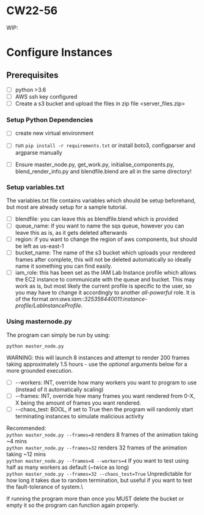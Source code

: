 # CW22-56

WIP:

# Configure Instances

## Prerequisites

- [ ] python >3.6
- [ ] AWS ssh key configured
- [ ] Create a s3 bucket and upload the files in zip file <server_files.zip>

### Setup Python Dependencies

- [ ] create new virtual environment
- [ ] run `pip install -r requirements.txt` or install boto3, configparser and argparse manually
- [ ] Ensure master_node.py, get_work.py, initialise_components.py, blend_render_info.py and blendfile.blend are all in the same directory!


### Setup variables.txt

The variables.txt file contains variables which should be setup beforehand, but most are already setup for a sample tutorial.
- [ ] blendfile: you can leave this as blendfile.blend which is provided
- [ ] queue_name: if you want to name the sqs queue, however you can leave this as is, as it gets deleted afterwards
- [ ] region: if you want to change the region of aws components, but should be left as us-east-1
- [ ] bucket_name: The name of the s3 bucket which uploads your rendered frames after complete, this will not be deleted automatically so ideally name it something you can find easily.
- [ ] iam_role: this has been set as the IAM Lab Instance profile which allows the EC2 instance to communicate with the queue and bucket. This may work as is, but most likely the current profile is specific to the user, so you may have to change it accordingly to another *all-powerful* role. It is of the format *arn:aws:iam::325356440011:instance-profile/LabInstanceProfile*.

### Using masternode.py
The program can simply be run by using:
```
python master_node.py
```
WARNING: this will launch 8 instances and attempt to render 200 frames taking approximately 1.5 hours - use the *optional* arguments below for a more grounded execution.

- [ ] --workers: INT, override how many workers you want to program to use (instead of it automatically scaling)
- [ ] --frames: INT, override how many frames you want rendered from 0-X, X being the amount of frames you want rendered.
- [ ] --chaos_test: BOOL, if set to True then the program will randomly start terminating instances to simulate malicious activity

Recommended:\
```python master_node.py --frames=8``` renders 8 frames of the animation taking  ~4 mins\
```python master_node.py --frames=32``` renders 32 frames of the animation taking ~12 mins\
```python master_node.py --frames=8 --workers=4``` If you want to test using half as many workers as default (~twice as long)\
```python master_node.py --frames=32 --chaos_test=True``` Unpredictable for how long it takes due to random termination, but useful if you want to test the fault-tolerance of system.\

If running the program more than once you MUST delete the bucket or empty it so the program can function again properly.
